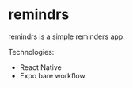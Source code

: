 # remindrs
remindrs is a simple reminders app. 

Technologies: 
- React Native
- Expo bare workflow 

